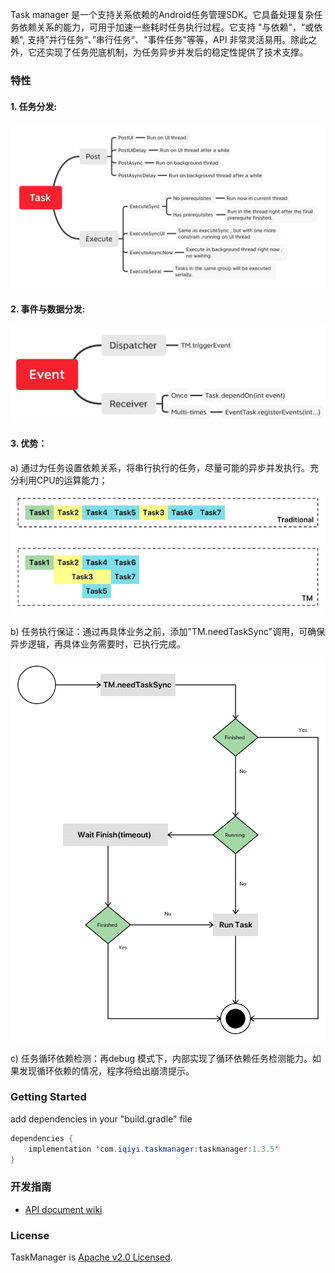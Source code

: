  Task manager 是一个支持关系依赖的Android任务管理SDK。它具备处理复杂任务依赖关系的能力，可用于加速一些耗时任务执行过程。它支持 "与依赖"，“或依赖", 支持”并行任务“、”串行任务“、"事件任务"等等，API 非常灵活易用。除此之外，它还实现了任务兜底机制，为任务异步并发后的稳定性提供了技术支撑。

### 特性

#### 1. 任务分发: 

![img](art/task_dispatcher.png)

#### 2. 事件与数据分发:

![img](art/event_data_dispatcher.png)

 

#### 3. 优势：

a)  通过为任务设置依赖关系，将串行执行的任务，尽量可能的异步并发执行。充分利用CPU的运算能力；

![img](art/parallel_task.png)

 b) 任务执行保证：通过再具体业务之前，添加"TM.needTaskSync"调用，可确保异步逻辑，再具体业务需要时，已执行完成。

![img](art/need_task_sync.png)

c) 任务循环依赖检测：再debug 模式下，内部实现了循环依赖任务检测能力。如果发现循环依赖的情况，程序将给出崩溃提示。

###  Getting Started

add dependencies in your "build.gradle" file

``` Java
dependencies {
    implementation 'com.iqiyi.taskmanager:taskmanager:1.3.5'
}
```

###  开发指南

* [API document wiki](https://github.com/iqiyi/TaskManager/wiki)

###  License

TaskManager is [Apache v2.0 Licensed](http://gitlab.qiyi.domain/licaifu/TaskManger/LICENSE.txt).

